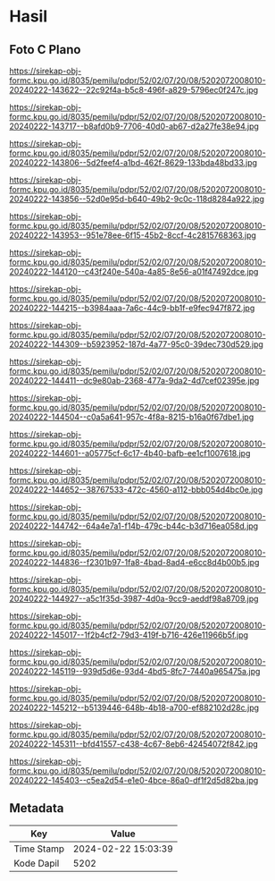 # Hasil

## Foto C Plano

https://sirekap-obj-formc.kpu.go.id/8035/pemilu/pdpr/52/02/07/20/08/5202072008010-20240222-143622--22c92f4a-b5c8-496f-a829-5796ec0f247c.jpg

https://sirekap-obj-formc.kpu.go.id/8035/pemilu/pdpr/52/02/07/20/08/5202072008010-20240222-143717--b8afd0b9-7706-40d0-ab67-d2a27fe38e94.jpg

https://sirekap-obj-formc.kpu.go.id/8035/pemilu/pdpr/52/02/07/20/08/5202072008010-20240222-143806--5d2feef4-a1bd-462f-8629-133bda48bd33.jpg

https://sirekap-obj-formc.kpu.go.id/8035/pemilu/pdpr/52/02/07/20/08/5202072008010-20240222-143856--52d0e95d-b640-49b2-9c0c-118d8284a922.jpg

https://sirekap-obj-formc.kpu.go.id/8035/pemilu/pdpr/52/02/07/20/08/5202072008010-20240222-143953--951e78ee-6f15-45b2-8ccf-4c2815768363.jpg

https://sirekap-obj-formc.kpu.go.id/8035/pemilu/pdpr/52/02/07/20/08/5202072008010-20240222-144120--c43f240e-540a-4a85-8e56-a01f47492dce.jpg

https://sirekap-obj-formc.kpu.go.id/8035/pemilu/pdpr/52/02/07/20/08/5202072008010-20240222-144215--b3984aaa-7a6c-44c9-bb1f-e9fec947f872.jpg

https://sirekap-obj-formc.kpu.go.id/8035/pemilu/pdpr/52/02/07/20/08/5202072008010-20240222-144309--b5923952-187d-4a77-95c0-39dec730d529.jpg

https://sirekap-obj-formc.kpu.go.id/8035/pemilu/pdpr/52/02/07/20/08/5202072008010-20240222-144411--dc9e80ab-2368-477a-9da2-4d7cef02395e.jpg

https://sirekap-obj-formc.kpu.go.id/8035/pemilu/pdpr/52/02/07/20/08/5202072008010-20240222-144504--c0a5a641-957c-4f8a-8215-b16a0f67dbe1.jpg

https://sirekap-obj-formc.kpu.go.id/8035/pemilu/pdpr/52/02/07/20/08/5202072008010-20240222-144601--a05775cf-6c17-4b40-bafb-ee1cf1007618.jpg

https://sirekap-obj-formc.kpu.go.id/8035/pemilu/pdpr/52/02/07/20/08/5202072008010-20240222-144652--38767533-472c-4560-a112-bbb054d4bc0e.jpg

https://sirekap-obj-formc.kpu.go.id/8035/pemilu/pdpr/52/02/07/20/08/5202072008010-20240222-144742--64a4e7a1-f14b-479c-b44c-b3d716ea058d.jpg

https://sirekap-obj-formc.kpu.go.id/8035/pemilu/pdpr/52/02/07/20/08/5202072008010-20240222-144836--f2301b97-1fa8-4bad-8ad4-e6cc8d4b00b5.jpg

https://sirekap-obj-formc.kpu.go.id/8035/pemilu/pdpr/52/02/07/20/08/5202072008010-20240222-144927--a5c1f35d-3987-4d0a-9cc9-aeddf98a8709.jpg

https://sirekap-obj-formc.kpu.go.id/8035/pemilu/pdpr/52/02/07/20/08/5202072008010-20240222-145017--1f2b4cf2-79d3-419f-b716-426e11966b5f.jpg

https://sirekap-obj-formc.kpu.go.id/8035/pemilu/pdpr/52/02/07/20/08/5202072008010-20240222-145119--939d5d6e-93d4-4bd5-8fc7-7440a965475a.jpg

https://sirekap-obj-formc.kpu.go.id/8035/pemilu/pdpr/52/02/07/20/08/5202072008010-20240222-145212--b5139446-648b-4b18-a700-ef882102d28c.jpg

https://sirekap-obj-formc.kpu.go.id/8035/pemilu/pdpr/52/02/07/20/08/5202072008010-20240222-145311--bfd41557-c438-4c67-8eb6-42454072f842.jpg

https://sirekap-obj-formc.kpu.go.id/8035/pemilu/pdpr/52/02/07/20/08/5202072008010-20240222-145403--c5ea2d54-e1e0-4bce-86a0-df1f2d5d82ba.jpg


## Metadata

| Key        | Value               |
| ---------- | ------------------- |
| Time Stamp | 2024-02-22 15:03:39 |
| Kode Dapil | 5202                |



